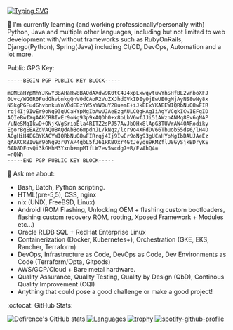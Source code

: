 [![Typing SVG](https://readme-typing-svg.demolab.com/?lines=Hi+there+👋;Welcome+to+my+GitHub)](https://git.io/typing-svg)

🌱 I’m currently learning (and working professionally/personally with) Python, Java and multiple other languages, including but not limited to web development with/without frameworks such as RubyOnRails, Django(Python), Spring(Java) including CI/CD, DevOps, Automation and a lot more.

Public GPG Key:

```
-----BEGIN PGP PUBLIC KEY BLOCK-----

mDMEaHYpMhYJKwYBBAHaRw8BAQdAXdw9K0tC4J4xpLxwqvtuwYhSHfBL2vnboXFJ
0Uvc/WG0R0FudGhvbnkgQnV0dCAoR2VuZXJhdGVkIDEyOjEwUE0gMjAyNS8wNy8x
NSkgPGFudGhvbnkuYnV0dEBzYW5sYW0uY28uemE+iJkEExYKAEEWIQRbNuQ8wFIR
rqj4Ij9IwEr9oNg93gUCaHYpMgIbAwUJAeEzgAULCQgHAgIiAgYVCgkICwIEFgID
AQIeBwIXgAAKCRBIwEr9oNg93p9xAQDh0+x8bLbV6wfJJi51AWznANMq8Ev6qNAP
/uNeSMqIkwD+ONjKVgSrioEla4RITZ2sPJ57AvJbOHx8lApG3TUVrAW4OARodiky
EgorBgEEAZdVAQUBAQdAbBo6mpdnJL/kNqz/lcr9o4XFdDV66Tbuob55ds6/lH4D
AQgHiH4EGBYKACYWIQRbNuQ8wFIRrqj4Ij9IwEr9oNg93gUCaHYpMgIbDAUJAeEz
gAAKCRBIwEr9oNg93r0YAP4qbL5fJ61RKBOxr4GtJeyqu9KMZflU8GySjkBDryKE
6AD8DFosQi3kGHhM3Yxnb+mpMIfLW7ev5wcdg7+R/EvAhQ4=
=nQNh
-----END PGP PUBLIC KEY BLOCK-----
```

💬 Ask me about:

* Bash, Batch, Python scripting.
* HTML(pre-5,5), CSS, nginx
* nix (UNIX, FreeBSD, Linux)
* Android (ROM Flashing, Unlocking OEM + flashing custom bootloaders, flashing custom recovery ROM, rooting, Xposed Framework + Modules etc...)
* Oracle RLDB SQL + RedHat Enterprise Linux
* Containerization (Docker, Kubernetes+), Orchestration (GKE, EKS, Rancher, Terraform)
* DevOps, Infrastructure as Code, DevOps as Code, Dev Environments as Code (Terraform/Opta, Gitpods)
* AWS/GCP/Cloud + Bare metal hardware.
* Quality Assurance, Quality Testing, Quality by Design (QbD), Continous Quality Improvement (CQI) 
* Anything that could pose a good challenge or make a good project!

:octocat: GitHub Stats:

![Defirence's GitHub stats](https://github-readme-stats.vercel.app/api?username=defirence&show_icons=true&theme=transparent&show=reviews,discussions_started,discussions_answered,prs_merged,prs_merged_percentage)
[![Languages](https://github-readme-stats.vercel.app/api/top-langs/?username=defirence&layout=compact&theme=dark)](https://github.com/anuraghazra/github-readme-stats)
[![trophy](https://github-profile-trophy.vercel.app/?username=defirence)](https://github.com/ryo-ma/github-profile-trophy)
[![spotify-github-profile](https://spotify-github-profile.kittinanx.com/api/view?uid=defirence&cover_image=false&theme=default&show_offline=false&background_color=121212&interchange=true&bar_color=53b14f&bar_color_cover=true)](https://github.com/kittinan/spotify-github-profile)
